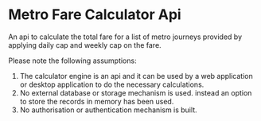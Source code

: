 # Metro Fare Calculator Api
An api to calculate the total fare for a list of metro journeys provided by applying daily cap and weekly cap on the fare.

Please note the following assumptions:
1) The calculator engine is an api and it can be used by a web application or desktop application to do the necessary calculations.
2) No external database or storage mechanism is used. instead an option to store the records in memory has been used.
3) No authorisation or authentication mechanism is built.
